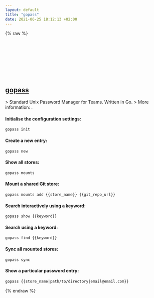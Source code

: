 ```yaml
---
layout: default
title: "gopass"
date: 2021-06-25 18:12:13 +02:00
---
```

{% raw %}
<h2 id="gopass">
  <a href="/en/common/gopass.html">gopass</a> <a href="#gopass"><svg class="icon">
    <use href="/assets/images/unicode_sprite.svg#link" />
  </svg></a>
</h2>
> Standard Unix Password Manager for Teams. Written in Go.
> More information: <https://www.gopass.pw>.

#### Initialise the configuration settings:
```shell
gopass init
```
#### Create a new entry:
```shell
gopass new
```
#### Show all stores:
```shell
gopass mounts
```
#### Mount a shared Git store:
```shell
gopass mounts add {{store_name}} {{git_repo_url}}
```
#### Search interactively using a keyword:
```shell
gopass show {{keyword}}
```
#### Search using a keyword:
```shell
gopass find {{keyword}}
```
#### Sync all mounted stores:
```shell
gopass sync
```
#### Show a particular password entry:
```shell
gopass {{store_name|path/to/directory|email@email.com}}
```
{% endraw %}